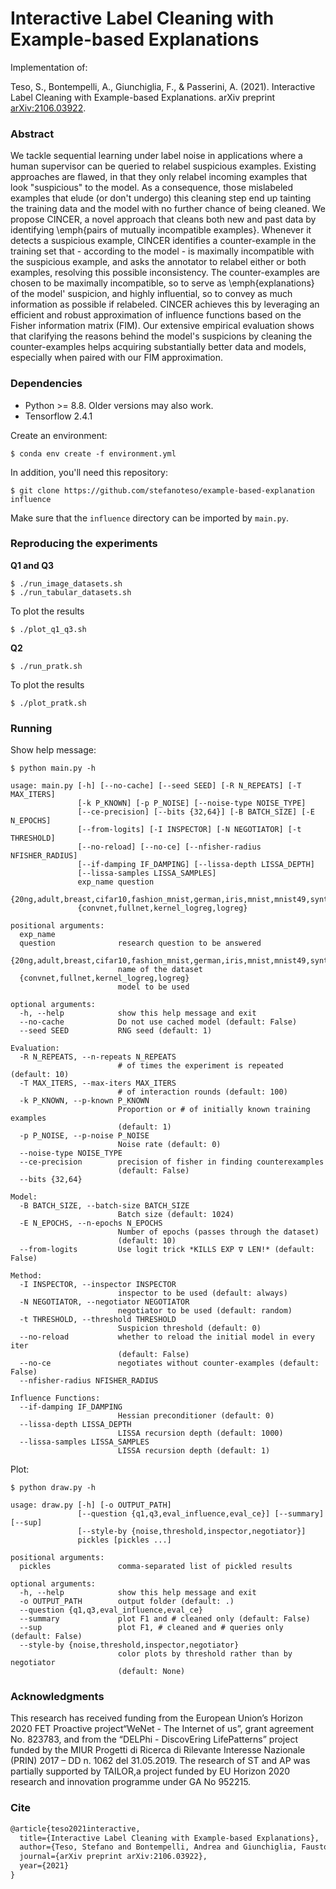 # Interactive Label Cleaning with Example-based Explanations

Implementation of:

Teso, S., Bontempelli, A., Giunchiglia, F., & Passerini, A. (2021). Interactive Label
Cleaning with Example-based Explanations. arXiv preprint
[arXiv:2106.03922](https://arxiv.org/pdf/2106.03922.pdf).

### Abstract

We tackle sequential learning under label noise in applications where a human supervisor
can be queried to relabel suspicious examples. Existing approaches are flawed, in that 
they only relabel incoming examples that look "suspicious" to the model. 
As a consequence, those mislabeled examples that elude (or don't undergo) this cleaning 
step end up tainting the training data and the model with no further chance of being 
cleaned. We propose CINCER, a novel approach that cleans both new and past data by 
identifying \emph{pairs of mutually incompatible examples}. Whenever it detects a 
suspicious example, CINCER identifies a counter-example in the training set that - according 
to the model - is maximally incompatible with the suspicious example, and asks the annotator 
to relabel either or both examples, resolving this possible inconsistency. 
The counter-examples are chosen to be maximally incompatible, so to serve as 
\emph{explanations} of the model' suspicion, and highly influential, so to convey 
as much information as possible if relabeled. CINCER achieves this by leveraging 
an efficient and robust approximation of influence functions based on the 
Fisher information matrix (FIM). Our extensive empirical evaluation shows that 
clarifying the reasons behind the model's suspicions by cleaning the counter-examples 
helps acquiring substantially better data and models, especially when paired with our 
FIM approximation.


### Dependencies

- Python >= 8.8. Older versions may also work.
- Tensorflow 2.4.1

Create an environment:

```shell
$ conda env create -f environment.yml
```

In addition, you'll need this repository:
```shell
$ git clone https://github.com/stefanoteso/example-based-explanation influence
```
Make sure that the `influence` directory can be imported by `main.py`.


### Reproducing the experiments

**Q1 and Q3**

```shell
$ ./run_image_datasets.sh
$ ./run_tabular_datasets.sh
```

To plot the results

```shell
$ ./plot_q1_q3.sh
```

**Q2**

```shell
$ ./run_pratk.sh
```

To plot the results

```shell
$ ./plot_pratk.sh
```

### Running
Show help message:

```
$ python main.py -h

usage: main.py [-h] [--no-cache] [--seed SEED] [-R N_REPEATS] [-T MAX_ITERS]
               [-k P_KNOWN] [-p P_NOISE] [--noise-type NOISE_TYPE]
               [--ce-precision] [--bits {32,64}] [-B BATCH_SIZE] [-E N_EPOCHS]
               [--from-logits] [-I INSPECTOR] [-N NEGOTIATOR] [-t THRESHOLD]
               [--no-reload] [--no-ce] [--nfisher-radius NFISHER_RADIUS]
               [--if-damping IF_DAMPING] [--lissa-depth LISSA_DEPTH]
               [--lissa-samples LISSA_SAMPLES]
               exp_name question
               {20ng,adult,breast,cifar10,fashion_mnist,german,iris,mnist,mnist49,synthetic,wine}
               {convnet,fullnet,kernel_logreg,logreg}

positional arguments:
  exp_name
  question              research question to be answered
  {20ng,adult,breast,cifar10,fashion_mnist,german,iris,mnist,mnist49,synthetic,wine}
                        name of the dataset
  {convnet,fullnet,kernel_logreg,logreg}
                        model to be used

optional arguments:
  -h, --help            show this help message and exit
  --no-cache            Do not use cached model (default: False)
  --seed SEED           RNG seed (default: 1)

Evaluation:
  -R N_REPEATS, --n-repeats N_REPEATS
                        # of times the experiment is repeated (default: 10)
  -T MAX_ITERS, --max-iters MAX_ITERS
                        # of interaction rounds (default: 100)
  -k P_KNOWN, --p-known P_KNOWN
                        Proportion or # of initially known training examples
                        (default: 1)
  -p P_NOISE, --p-noise P_NOISE
                        Noise rate (default: 0)
  --noise-type NOISE_TYPE
  --ce-precision        precision of fisher in finding counterexamples
                        (default: False)
  --bits {32,64}

Model:
  -B BATCH_SIZE, --batch-size BATCH_SIZE
                        Batch size (default: 1024)
  -E N_EPOCHS, --n-epochs N_EPOCHS
                        Number of epochs (passes through the dataset)
                        (default: 10)
  --from-logits         Use logit trick *KILLS EXP ∇ LEN!* (default: False)

Method:
  -I INSPECTOR, --inspector INSPECTOR
                        inspector to be used (default: always)
  -N NEGOTIATOR, --negotiator NEGOTIATOR
                        negotiator to be used (default: random)
  -t THRESHOLD, --threshold THRESHOLD
                        Suspicion threshold (default: 0)
  --no-reload           whether to reload the initial model in every iter
                        (default: False)
  --no-ce               negotiates without counter-examples (default: False)
  --nfisher-radius NFISHER_RADIUS

Influence Functions:
  --if-damping IF_DAMPING
                        Hessian preconditioner (default: 0)
  --lissa-depth LISSA_DEPTH
                        LISSA recursion depth (default: 1000)
  --lissa-samples LISSA_SAMPLES
                        LISSA recursion depth (default: 1)
```

Plot:

```
$ python draw.py -h

usage: draw.py [-h] [-o OUTPUT_PATH]
               [--question {q1,q3,eval_influence,eval_ce}] [--summary] [--sup]
               [--style-by {noise,threshold,inspector,negotiator}]
               pickles [pickles ...]

positional arguments:
  pickles               comma-separated list of pickled results

optional arguments:
  -h, --help            show this help message and exit
  -o OUTPUT_PATH        output folder (default: .)
  --question {q1,q3,eval_influence,eval_ce}
  --summary             plot F1 and # cleaned only (default: False)
  --sup                 plot F1, # cleaned and # queries only (default: False)
  --style-by {noise,threshold,inspector,negotiator}
                        color plots by threshold rather than by negotiator
                        (default: None)
```

### Acknowledgments
This research has received funding from the European Union’s Horizon 2020 FET Proactive
project“WeNet - The Internet of us”, grant agreement No. 823783, and from the 
“DELPhi - DiscovEring LifePatterns” project funded by the MIUR Progetti di Ricerca di 
Rilevante Interesse Nazionale (PRIN) 2017 – DD n. 1062 del 31.05.2019. The research of ST
and AP was partially supported by TAILOR,a project funded by EU Horizon 2020 research 
and innovation programme under GA No 952215.

### Cite

```markdown
@article{teso2021interactive,
  title={Interactive Label Cleaning with Example-based Explanations},
  author={Teso, Stefano and Bontempelli, Andrea and Giunchiglia, Fausto and Passerini, Andrea},
  journal={arXiv preprint arXiv:2106.03922},
  year={2021}
}
```